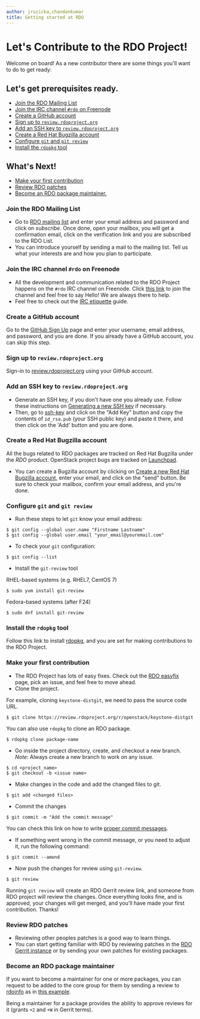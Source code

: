 ```yaml
---
author: jruzicka,chandankumar
title: Getting started at RDO
---
```


# Let's Contribute to the RDO Project!

Welcome on board! As a new contributor there are some things you'll want to do
to get ready:

## Let's get prerequisites ready.
* [Join the RDO Mailing List](#join-mailing-list)
* [Join the IRC channel `#rdo` on Freenode](#join-irc-channel)
* [Create a GitHub account](#github-account)
* [Sign up to `review.rdoproject.org`](#sign-in)
* [Add an SSH key to `review.rdoproject.org`](#add-ssh)
* [Create a Red Hat Bugzilla account](#bugzilla-account)
* [Configure `git` and `git review`](#git-review)
* [Install the `rdopkg` tool](#rdopkg)

## What's Next!
* [Make your first contribution](#first-contribution)
* [Review RDO patches](#review-rdo)
* [Become an RDO package maintainer.](#pkg-maintainer)

<a name="join-mailing-list"/>

### Join the RDO Mailing List
* Go to [RDO mailing list](https://www.redhat.com/mailman/listinfo/rdo-list)
  and enter your email address and password and click on *subscribe*. Once
  done, open your mailbox, you will get a confirmation email, click on the
  verification link and you are subscribed to the RDO List.
* You can introduce yourself by sending a mail to the mailing list. Tell us
  what your interests are and how you plan to participate.

<a name="join-irc-channel"/>

### Join the IRC channel `#rdo` on Freenode
* All the development and communication related to the RDO Project happens on
  the `#rdo` IRC channel on Freenode. Click [this link](http://webchat.freenode.net/?channels=#rdo)
  to join the channel and feel free to say Hello! We are always there to help.
* Feel free to check out the [IRC etiquette](https://www.rdoproject.org/contribute/irc-etiquette/)
  guide.

 <a name="github-account"/>

### Create a GitHub account
Go to the [GitHub Sign Up](https://github.com/join) page and enter your
username, email address, and password, and you are done. If you already have a
GitHub account, you can skip this step.

<a name="sign-in"/>

### Sign up to `review.rdoproject.org`
Sign-in to [review.rdoproject.org](https://review.rdoproject.org/auth/login)
using your GitHub account.

<a name="add-ssh"/>

### Add an SSH key to `review.rdoproject.org`
* Generate an SSH key, if you don't have one you already use. Follow these
  instructions on [Generating a new SSH key](https://help.github.com/articles/generating-a-new-ssh-key-and-adding-it-to-the-ssh-agent/#generating-a-new-ssh-key)
  if necessary.
* Then, go to [ssh-key](https://review.rdoproject.org/r/#/settings/ssh-keys)
  and click on the "Add Key" button and copy the contents of `id_rsa.pub` (your
  SSH public key) and paste it there, and then click on the 'Add' button and
  you are done.

<a name="bugzilla-account"/>

### Create a Red Hat Bugzilla account
All the bugs related to RDO packages are tracked on Red Hat Bugzilla under the
*RDO* product. OpenStack project bugs are tracked on
[Launchpad](https://launchpad.net/openstack).

* You can create a Bugzilla account by clicking on
  [Create a new Red Hat Bugzilla account](https://bugzilla.redhat.com/createaccount.cgi),
  enter your email, and click on the "send" button. Be sure to check your
  mailbox, confirm your email address, and you're done.

<a name="git-review"/>

### Configure `git` and `git review`
* Run these steps to let `git` know your email address:

```
$ git config --global user.name "Firstname Lastname"
$ git config --global user.email "your_email@youremail.com"
```
* To check your `git` configuration:

```
$ git config --list
```

* Install the `git-review` tool

RHEL-based systems (e.g. RHEL7, CentOS 7)
```
$ sudo yum install git-review
```

Fedora-based systems (after F24)
```
$ sudo dnf install git-review
```

<a name="rdopkg"/>

### Install the `rdopkg` tool
Follow this link to install
[rdopkg](https://www.rdoproject.org/documentation/intro-packaging/#rdopkg), and
you are set for making contributions to the RDO Project.

<a name="first-contribution"/>

### Make your first contribution
* The RDO Project has lots of easy fixes. Check out the
  [RDO easyfix](https://github.com/redhat-openstack/easyfix/issues) page, pick
  an issue, and feel free to move ahead.
* Clone the project.

For example, cloning `keystone-distgit`, we need to pass the source code URL.

```
$ git clone https://review.rdoproject.org/r/openstack/keystone-distgit
```

You can also use `rdopkg` to clone an RDO package.

```
$ rdopkg clone package-name
```
* Go inside the project directory, create, and checkout a new branch.
  _Note_: Always create a new branch to work on any issue.

```
$ cd <project_name>
$ git checkout -b <issue name>
```
* Make changes in the code and add the changed files to git.

```
$ git add <changed files>
```
* Commit the changes

```
$ git commit -m "Add the commit message"
```
You can check this link on how to write
[proper commit messages](https://wiki.openstack.org/wiki/GitCommitMessages).

* If something went wrong in the commit message, or you need to adjust it, run
  the following command:

```
$ git commit --amend
```
* Now push the changes for review using `git-review`.

```
$ git review
```

Running `git review` will create an RDO Gerrit review link, and someone from
RDO project will review the changes. Once everything looks fine, and is
approved, your changes will get merged, and you'll have made your first
contribution. Thanks!

<a name="review-rdo"/>

### Review RDO patches
* Reviewing other peoples patches is a good way to learn things.
* You can start getting familiar with RDO by reviewing patches in the
  [RDO Gerrit instance](https://review.rdoproject.org/r/) or by sending your
  own patches for existing packages.

<a name="pkg-maintainer">

### Become an RDO package maintainer
If you want to become a maintainer for one or more packages, you can request to
be added to the core group for them by sending a review to
[rdoinfo](https://github.com/redhat-openstack/rdoinfo/) as in
[this example](https://review.rdoproject.org/r/#/c/7102/).

Being a maintainer for a package provides the ability to approve reviews for it
(grants `+2` and `+W` in Gerrit terms).
